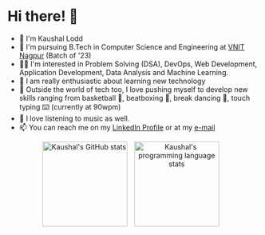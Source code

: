 # Hi there! 👋

<!--
**kaushallodd62/kaushallodd62** is a ✨ _special_ ✨ repository because its `README.md` (this file) appears on your GitHub profile.

Here are some ideas to get you started:

- 🔭 I’m currently working on ...
- 🌱 I’m currently learning ...
- 👯 I’m looking to collaborate on ...
- 🤔 I’m looking for help with ...
- 💬 Ask me about ...
- 📫 How to reach me: ...
- 😄 Pronouns: ...
- ⚡ Fun fact: ...
-->

* 🚀 I'm Kaushal Lodd
* 🌱 I'm pursuing B.Tech in Computer Science and Engineering at [VNIT Nagpur](https://vnit.ac.in/) (Batch of '23)
* 👨‍💻 I'm interested in Problem Solving (DSA), DevOps, Web Development, Application Development, Data Analysis and Machine Learning.
* 🌄 I am really enthusiastic about learning new technology
* 🏀 Outside the world of tech too, I love pushing myself to develop new skills ranging from basketball 🏀, beatboxing 🎤, break dancing 🕺, touch typing ⌨️ (currently at 90wpm) 
* 🎵 I love listening to music as well.
* 📫 You can reach me on my [LinkedIn Profile](https://linkedin.com/in/kaushal-lodd) or at my [e-mail](mailto:kaushallodd62@gmail.com)

<p align="center">
  <img align="center" src="https://github-readme-stats.vercel.app/api?username=kaushallodd62&theme=algolia&title_color=89cff0&include_all_commits=true&count_private=true&show_icons=true" height="170px" alt="Kaushal's GitHub stats" />
  <img align="center" hspace="10" src="https://github-readme-stats.vercel.app/api/top-langs/?username=kaushallodd62&langs_count=8&hide=scss,css,html&layout=compact&card_width=350" height="170px" alt="Kaushal's programming language stats" />
</p>
